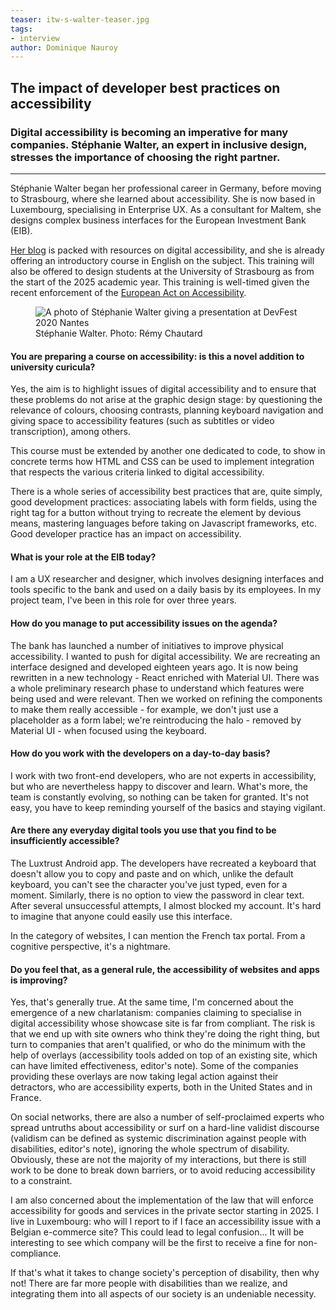 ```yaml
---
teaser: itw-s-walter-teaser.jpg
tags:
- interview
author: Dominique Nauroy
---
```

<h2>The impact of developer best practices on accessibility</h2>
<h3>Digital accessibility is becoming an imperative for many companies. Stéphanie Walter, an expert in inclusive design, stresses the importance of choosing the right partner.</h3>
<hr>
<div class="intro">
    <p>Stéphanie Walter began her professional career in Germany, before moving to Strasbourg, where she learned about accessibility. She is now based in Luxembourg, specialising in <span lang="en">Enterprise UX</span>. As a consultant for Maltem, she designs complex business interfaces for the European Investment Bank (EIB).</p>
    <p><a href="https://stephaniewalter.design/">Her blog</a> is packed with resources on digital accessibility, and she is already offering an introductory course in English on the subject. This training will also be offered to design students at the University of Strasbourg as from the start of the 2025 academic year. This training is well-timed given the recent enforcement of the <a href="https://accessibilite.public.lu/en/news/2023-02-27-european_accessibility_act.html">European Act on Accessibility</a>.</p>
</div>
<figure role="group" aria-label="Stéphanie Walter. Photo: Rémy Chautard" class="pic">
    <img src="../../../../content/fr/news/img/itw-s-walter.jpg" alt="A photo of Stéphanie Walter giving a presentation at DevFest 2020 Nantes">
    <figcaption>Stéphanie Walter. Photo: Rémy Chautard</figcaption>
</figure>

<h4>You are preparing a course on accessibility: is this a novel addition to university curicula?</h4>
<p>Yes, the aim is to highlight issues of digital accessibility and to ensure that these problems do not arise at the graphic design stage: by questioning the relevance of colours, choosing contrasts, planning keyboard navigation and giving space to accessibility features (such as subtitles or video transcription), among others.</h4>
<p>This course must be extended by another one dedicated to code, to show in concrete terms how HTML and CSS can be used to implement integration that respects the various criteria linked to digital accessibility.</p>
<p>There is a whole series of accessibility best practices that are, quite simply, good development practices: associating labels with form fields, using the right tag for a button without trying to recreate the element by devious means, mastering languages before taking on Javascript frameworks, etc. Good developer practice has an impact on accessibility.</p>
<h4>What is your role at the EIB today?</h4>
<p>I am a UX researcher and designer, which involves designing interfaces and tools specific to the bank and used on a daily basis by its employees. In my project team, I've been in this role for over three years.</p>
<h4>How do you manage to put accessibility issues on the agenda?</h4>
<p>The bank has launched a number of initiatives to improve physical accessibility. I wanted to push for digital accessibility. We are recreating an interface designed and developed eighteen years ago. It is now being rewritten in a new technology - React enriched with Material UI. There was a whole preliminary research phase to understand which features were being used and were relevant. Then we worked on refining the components to make them really accessible - for example, we don't just use a placeholder as a form label; we're reintroducing the halo - removed by Material UI - when focused using the keyboard.</p>
<h4>How do you work with the developers on a day-to-day basis?</h4>
<p>I work with two front-end developers, who are not experts in accessibility, but who are nevertheless happy to discover and learn. What's more, the team is constantly evolving, so nothing can be taken for granted. It's not easy, you have to keep reminding yourself of the basics and staying vigilant.</p>
<h4>Are there any everyday digital tools you use that you find to be insufficiently accessible?</h4>
<p>The Luxtrust Android app. The developers have recreated a keyboard that doesn't allow you to copy and paste and on which, unlike the default keyboard, you can't see the character you've just typed, even for a moment. Similarly, there is no option to view the password in clear text. After several unsuccessful attempts, I almost blocked my account. It's hard to imagine that anyone could easily use this interface.</p>
<p>In the category of websites, I can mention the French tax portal. From a cognitive perspective, it's a nightmare.</p>
<h4>Do you feel that, as a general rule, the accessibility of websites and apps is improving?</h4>
<p>Yes, that's generally true. At the same time, I'm concerned about the emergence of a new charlatanism: companies claiming to specialise in digital accessibility whose showcase site is far from compliant. The risk is that we end up with site owners who think they're doing the right thing, but turn to companies that aren't qualified, or who do the minimum with the help of overlays (accessibility tools added on top of an existing site, which can have limited effectiveness, editor's note). Some of the companies providing these overlays are now taking legal action against their detractors, who are accessibility experts, both in the United States and in France.</p>
<p>On social networks, there are also a number of self-proclaimed experts who spread untruths about accessibility or surf on a hard-line validist discourse (validism can be defined as systemic discrimination against people with disabilities, editor's note), ignoring the whole spectrum of disability. Obviously, these are not the majority of my interactions, but there is still work to be done to break down barriers, or to avoid reducing accessibility to a constraint.</p>
<p>I am also concerned about the implementation of the law that will enforce accessibility for goods and services in the private sector starting in 2025. I live in Luxembourg: who will I report to if I face an accessibility issue with a Belgian e-commerce site? This could lead to legal confusion... It will be interesting to see which company will be the first to receive a fine for non-compliance.</p>
<p>If that's what it takes to change society's perception of disability, then why not! There are far more people with disabilities than we realize, and integrating them into all aspects of our society is an undeniable necessity.</p>